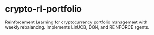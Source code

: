 # crypto-rl-portfolio
Reinforcement Learning for cryptocurrency portfolio management with weekly rebalancing. Implements LinUCB, DQN, and REINFORCE agents.
